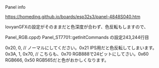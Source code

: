 Panel info

https://homeding.github.io/boards/esp32s3/panel-4848S040.htm

lovyanGFXの設定がそのままだと色深度が合わず、色反転もしますので、

Panel_RGB.cppの
Panel_ST7701::getInitCommands
の設定243,244行目

0x20,  0,  // ノーマルにしてください。0x21 IPS用だと色反転してしまいます。
0x3A,  1, 0x70, // こちらも、0x70 RGB888で24ビットにしてさい。0x60 RGB666, 0x50 RGB565だと色がおかしくなります。

